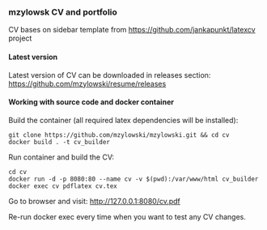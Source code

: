 ### mzylowsk CV and portfolio

CV bases on sidebar template from https://github.com/jankapunkt/latexcv project

#### Latest version
Latest version of CV can be downloaded in releases section: https://github.com/mzylowski/resume/releases


#### Working with source code and docker container
Build the container (all required latex dependencies will be installed):
```
git clone https://github.com/mzylowski/mzylowski.git && cd cv
docker build . -t cv_builder
```

Run container and build the CV:
```
cd cv
docker run -d -p 8080:80 --name cv -v $(pwd):/var/www/html cv_builder
docker exec cv pdflatex cv.tex
```

Go to browser and visit: http://127.0.0.1:8080/cv.pdf

Re-run docker exec every time when you want to test any CV changes.
